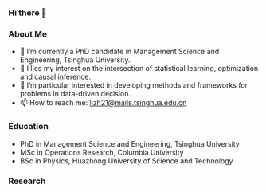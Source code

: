 ### Hi there 👋

<!--
**Zhehao97/Zhehao97** is a ✨ _special_ ✨ repository because its `README.md` (this file) appears on your GitHub profile.

Here are some ideas to get you started:
-->

### About Me
- 🔭 I’m currently a PhD candidate in Management Science and Engineering, Tsinghua University.
- 🌱 I lies my interest on the intersection of statistical learning, optimization and causal inference. 
- 🤔 I’m particular interested in developing methods and frameworks for problems in data-driven decision.
- 📫 How to reach me: lizh21@mails.tsinghua.edu.cn

### Education
- PhD in Management Science and Engineering, Tsinghua University
- MSc in Operations Research, Columbia University
- BSc in Physics, Huazhong University of Science and Technology

### Research
